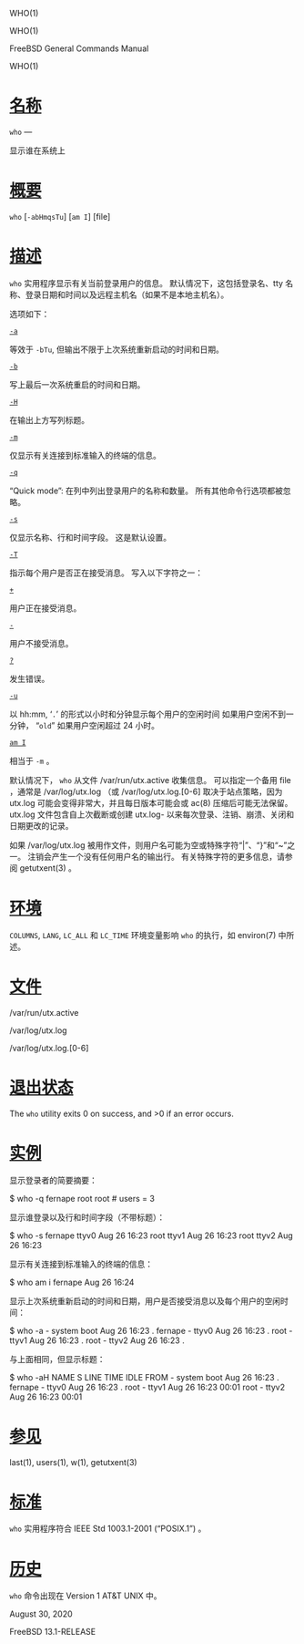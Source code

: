   WHO(1)  

WHO(1)

FreeBSD General Commands Manual

WHO(1)

[名称](#__u540D___u79F0_)
=======================

`who` —

显示谁在系统上

[概要](#__u6982___u8981_)
=======================

`who` \[`-abHmqsTu`\] \[`am I`\] \[file\]

[描述](#__u63CF___u8FF0_)
=======================

`who` 实用程序显示有关当前登录用户的信息。 默认情况下，这包括登录名、tty 名称、登录日期和时间以及远程主机名（如果不是本地主机名）。

选项如下：

[`-a`](#a)

等效于 `-bTu`, 但输出不限于上次系统重新启动的时间和日期。

[`-b`](#b)

写上最后一次系统重启的时间和日期。

[`-H`](#H)

在输出上方写列标题。

[`-m`](#m)

仅显示有关连接到标准输入的终端的信息。

[`-q`](#q)

“Quick mode”: 在列中列出登录用户的名称和数量。 所有其他命令行选项都被忽略。

[`-s`](#s)

仅显示名称、行和时间字段。 这是默认设置。

[`-T`](#T)

指示每个用户是否正在接受消息。 写入以下字符之一：

[`+`](#+)

用户正在接受消息。

[`-`](#-)

用户不接受消息。

[`?`](#?)

发生错误。

[`-u`](#u)

以 hh:mm, ‘`.`’ 的形式以小时和分钟显示每个用户的空闲时间 如果用户空闲不到一分钟， “`old`” 如果用户空闲超过 24 小时。

[`am I`](#am_I)

相当于 `-m` 。

默认情况下， `who` 从文件 /var/run/utx.active 收集信息。 可以指定一个备用 file ，通常是 /var/log/utx.log （或 /var/log/utx.log.\[0-6\] 取决于站点策略，因为 utx.log 可能会变得非常大，并且每日版本可能会或 ac(8) 压缩后可能无法保留。 utx.log 文件包含自上次截断或创建 utx.log-
以来每次登录、注销、崩溃、关闭和日期更改的记录。

如果 /var/log/utx.log 被用作文件，则用户名可能为空或特殊字符“|”、“}”和“~”之一。 注销会产生一个没有任何用户名的输出行。 有关特殊字符的更多信息，请参阅 getutxent(3) 。

[环境](#__u73AF___u5883_)
=======================

`COLUMNS`, `LANG`, `LC_ALL` 和 `LC_TIME` 环境变量影响 `who` 的执行，如 environ(7) 中所述。

[文件](#__u6587___u4EF6_)
=======================

/var/run/utx.active

/var/log/utx.log

/var/log/utx.log.\[0-6\]

[退出状态](#__u9000___u51FA___u72B6___u6001_)
=========================================

The `who` utility exits 0 on success, and >0 if an error occurs.

[实例](#__u5B9E___u4F8B_)
=======================

显示登录者的简要摘要：

$ who -q fernape root root # users = 3 

显示谁登录以及行和时间字段（不带标题）：

$ who -s fernape ttyv0 Aug 26 16:23 root ttyv1 Aug 26 16:23 root ttyv2 Aug 26 16:23 

显示有关连接到标准输入的终端的信息：

$ who am i fernape Aug 26 16:24 

显示上次系统重新启动的时间和日期，用户是否接受消息以及每个用户的空闲时间：

$ who -a - system boot Aug 26 16:23 . fernape - ttyv0 Aug 26 16:23 . root - ttyv1 Aug 26 16:23 . root - ttyv2 Aug 26 16:23 . 

与上面相同，但显示标题：

$ who -aH NAME S LINE TIME IDLE FROM - system boot Aug 26 16:23 . fernape - ttyv0 Aug 26 16:23 . root - ttyv1 Aug 26 16:23 00:01 root - ttyv2 Aug 26 16:23 00:01 

[参见](#__u53C2___u89C1_)
=======================

last(1), users(1), w(1), getutxent(3)

[标准](#__u6807___u51C6_)
=======================

`who` 实用程序符合 IEEE Std 1003.1-2001 (“POSIX.1”) 。

[历史](#__u5386___u53F2_)
=======================

`who` 命令出现在 Version 1 AT&T UNIX 中。

August 30, 2020

FreeBSD 13.1-RELEASE